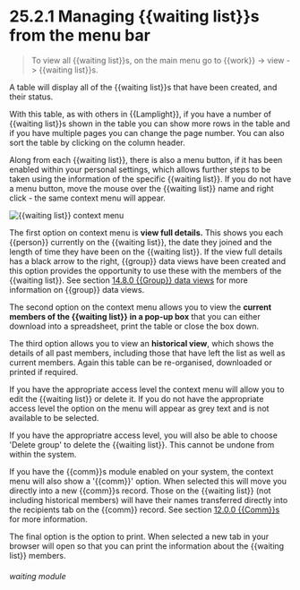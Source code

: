 # 25.2.1    Managing {{waiting list}}s from the menu bar

> To view all {{waiting list}}s, on the main menu go to {{work}} -> view -> {{waiting list}}s. 

A table will display all of the {{waiting list}}s that have been created, and their status.

With this table, as with others in {{Lamplight}}, if you have a number of {{waiting list}}s shown in the table you can show more rows in the table and if you have multiple pages you can change the page number. You can also sort the table by clicking on the column header.

Along from each {{waiting list}}, there is also a menu button, if it has been enabled within your personal settings, which allows further steps to be taken using the information of the specific {{waiting list}}. If you do not have a menu button, move the mouse over the {{waiting list}} name and right click - the same context menu will appear.

![{{waiting list}} context menu]({{imgpath}}229a.png)

The first option on context menu is **view full details.** This shows you each {{person}} currently on the {{waiting list}}, the date they joined and the length of time they have been on the {{waiting list}}. If the view full details has a black arrow to the right, {{group}} data views have been created and this option provides the opportunity to use these with the members of the {{waiting list}}. See section [14.8.0  {{Group}} data views](/help/index/v/{{version}}/p/14.8.0) for more information on {{group}} data views.

The second option on the context menu allows you to view the **current members of the {{waiting list}} in a pop-up box** that you can either download into a spreadsheet, print the table or close the box down.

The third option allows you to view an **historical view**, which shows the details of all past members, including those that have left the list as well as current members. Again this table can be re-organised, downloaded or printed if required.

If you have the appropriate access level the context menu will allow you to edit the {{waiting list}} or delete it. If you do not have the appropriate access level the option on the menu will appear as grey text and is not available to be selected.

If you have the appropriatre access level, you will also be able to choose 'Delete group' to delete the {{waiting list}}.  This cannot be undone from within the system.

If you have the {{comm}}s module enabled on your system, the context menu will also show a '{{comm}}' option. When selected this will move you directly into a new {{comm}}s record. Those on the {{waiting list}} (not including historical members) will have their names transferred directly into the recipients tab on the {{comm}} record. See section [12.0.0  {{Comm}}s](/help/index/v/{{version}}/p/12.0.0) for more information.

The final option is the option to print. When selected a new tab in your browser will open so that you can print the information about the {{waiting list}} members. 

###### waiting module

